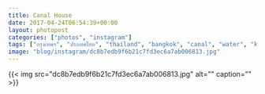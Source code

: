 ```yaml
---
title: Canal House
date: 2017-04-24T06:54:39+00:00
layout: photopost
categories: ["photos", "instagram"]
tags: ["กรุงเทพฯ", "ประเทศไทย", "thailand", "bangkok", "canal", "water", "khlongmon", "khlongmoncanal"]
image: "blog/instagram/dc8b7edb9f6b21c7fd3ec6a7ab006813.jpg"
---
```


{{< img src="dc8b7edb9f6b21c7fd3ec6a7ab006813.jpg" alt="" caption="" >}}



